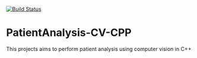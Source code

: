 [![Build Status](https://travis.ibm.com/HumanBehaviourUnderstanding/PatientAnalysis-CV-CPP.svg?token=3vEcmiyakh8xPfeTD5w4&branch=master)](https://travis.ibm.com/HumanBehaviourUnderstanding/PatientAnalysis-CV-CPP)

# PatientAnalysis-CV-CPP
This projects aims to perform patient analysis using computer vision in C++
